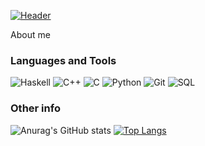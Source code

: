 [![Header](https://github.com/ntrl42/ntrl42/blob/main/assets/42.png)](https://21-school.ru/)

About me

### Languages and Tools
![Haskell](https://img.shields.io/badge/Haskell-090909?style=for-the-badge&logo=haskell&logoColor=47C5FB) ![C++](https://img.shields.io/badge/C++-2F4F4F?style=for-the-badge&logo=c%2b%2b&logoColor=47C5FB) ![C](https://img.shields.io/badge/Си-808080?style=for-the-badge&logo=C&logoColor=47C5FB) ![Python](https://img.shields.io/badge/Python-47C5FB?style=for-the-badge&logo=python&logoColor=090909) ![Git](https://img.shields.io/badge/Git-f7f7f7?style=for-the-badge&logo=git&logoColor=e94e2e)  ![SQL](https://img.shields.io/badge/SQL-E9D54D?style=for-the-badge&logo=mysql&logoColor=006488)

### Other info


![Anurag's GitHub stats](https://github-readme-stats.vercel.app/api?username=ntrl42&show_icons=true&count_private=true&theme=dracula) [![Top Langs](https://github-readme-stats.vercel.app/api/top-langs/?username=ntrl42)](https://github.com/anuraghazra/github-readme-stats)